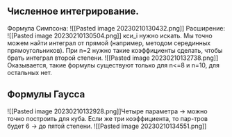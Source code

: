 ## Численное интегрирование.
Формула Симпсона:
![[Pasted image 20230210130432.png]]
Расширение:
![[Pasted image 20230210130504.png]] кси_i нужно искать.
Мы точно можем найти интеграл от прямой (например, методом серединных прямоугольников).
При n=2 нужно такие коэффициенты сделать, чтобы брать интеграл второй степени.
![[Pasted image 20230210132738.png]] Оказывается, такие формулы существуют только для n<=8 и n=10, для остальных нет.
## Формулы Гаусса
![[Pasted image 20230210132928.png]]Четыре параметра -> можно точно построить для куба. Если же три коэффициента, то пар-тров будет 6 -> до пятой степени.
![[Pasted image 20230210134551.png]]